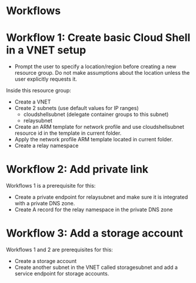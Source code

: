 # Workflows

# Workflow 1: Create basic Cloud Shell in a VNET setup
- Prompt the user to specify a location/region before creating a new resource group. Do not make assumptions about the location unless the user explicitly requests it.

Inside this resource group:
- Create a VNET
- Create 2 subnets (use default values for IP ranges)
  - cloudshellsubnet (delegate container groups to this subnet)
  - relaysubnet
- Create an ARM template for network profile and use cloudshellsubnet resource id in the template in current folder.
- Apply the network profile ARM template located in current folder.
- Create a relay namespace

# Workflow 2: Add private link

Workflows 1 is a prerequisite for this:

- Create a private endpoint for relaysubnet and make sure it is integrated with a private DNS zone.
- Create A record for the relay namespace in the private DNS zone

# Workflow 3: Add a storage account

Workflows 1 and 2 are prerequisites for this:

- Create a storage account
- Create another subnet in the VNET called storagesubnet and add a service endpoint for storage accounts.